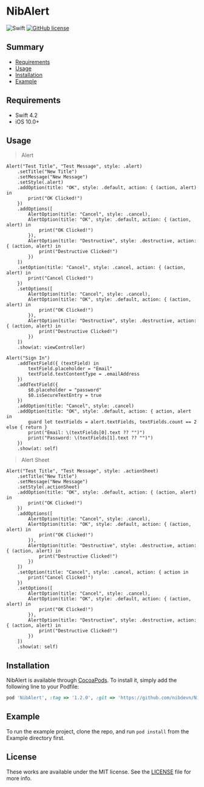 
# NibAlert

![Swift](https://img.shields.io/badge/Swift-4.2-orange.svg)
[![GitHub license](https://img.shields.io/badge/license-MIT-lightgrey.svg?style=flat)](https://github.com/nibdevn/NibAlert/blob/main/LICENSE)

## Summary

- [Requirements](#requirements)
- [Usage](#usage)
- [Installation](#installation)
- [Example](#example)

## Requirements

- Swift 4.2
- iOS 10.0+


## Usage

> Alert
```
Alert("Test Title", "Test Message", style: .alert)
    .setTitle("New Title")
    .setMessage("New Message")
    .setStyle(.alert)
    .addOption(title: "OK", style: .default, action: { (action, alert) in
        print("OK Clicked!")
    })
    .addOptions([
        AlertOption(title: "Cancel", style: .cancel),
        AlertOption(title: "OK", style: .default, action: { (action, alert) in
            print("OK Clicked!")
        }),
        AlertOption(title: "Destructive", style: .destructive, action: { (action, alert) in
            print("Destructive Clicked!")
        })
    ])
    .setOption(title: "Cancel", style: .cancel, action: { (action, alert) in
        print("Cancel Clicked!")
    })
    .setOptions([
        AlertOption(title: "Cancel", style: .cancel),
        AlertOption(title: "OK", style: .default, action: { (action, alert) in
            print("OK Clicked!")
        }),
        AlertOption(title: "Destructive", style: .destructive, action: { (action, alert) in
            print("Destructive Clicked!")
        })
    ])
    .show(at: viewController)
    
Alert("Sign In")
    .addTextField({ (textField) in
        textField.placeholder = "Email"
        textField.textContentType = .emailAddress
    })
    .addTextField({
        $0.placeholder = "password"
        $0.isSecureTextEntry = true
    })
    .addOption(title: "Cancel", style: .cancel)
    .addOption(title: "OK", style: .default, action: { action, alert in
        guard let textFields = alert.textFields, textFields.count == 2 else { return }
        print("Email: \(textFields[0].text ?? "")")
        print("Password: \(textFields[1].text ?? "")")
    })
    .show(at: self)
```

> Alert Sheet
```
Alert("Test Title", "Test Message", style: .actionSheet)
    .setTitle("New Title")
    .setMessage("New Message")
    .setStyle(.actionSheet)
    .addOption(title: "OK", style: .default, action: { (action, alert) in
        print("OK Clicked!")
    })
    .addOptions([
        AlertOption(title: "Cancel", style: .cancel),
        AlertOption(title: "OK", style: .default, action: { (action, alert) in
            print("OK Clicked!")    
        }),
        AlertOption(title: "Destructive", style: .destructive, action: { (action, alert) in
            print("Destructive Clicked!")
        })
    ])
    .setOption(title: "Cancel", style: .cancel, action: { action in
        print("Cancel Clicked!")
    })
    .setOptions([
        AlertOption(title: "Cancel", style: .cancel),
        AlertOption(title: "OK", style: .default, action: { (action, alert) in
            print("OK Clicked!")
        }),
        AlertOption(title: "Destructive", style: .destructive, action: { (action, alert) in
            print("Destructive Clicked!")
        })
    ])
    .show(at: self)
```

## Installation

NibAlert is available through [CocoaPods](https://cocoapods.org). To install
it, simply add the following line to your Podfile:

```ruby
pod 'NibAlert', :tag => '1.2.0', :git => 'https://github.com/nibdevn/NibAlert'
```

## Example

To run the example project, clone the repo, and run `pod install` from the Example directory first.


## License

These works are available under the MIT license. See the [LICENSE][license] file
for more info.

  
[license]: LICENSE
